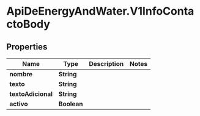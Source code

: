 # ApiDeEnergyAndWater.V1InfoContactoBody

## Properties
Name | Type | Description | Notes
------------ | ------------- | ------------- | -------------
**nombre** | **String** |  | 
**texto** | **String** |  | 
**textoAdicional** | **String** |  | 
**activo** | **Boolean** |  | 
